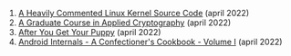 1. [A Heavily Commented Linux Kernel Source Code](http://www.oldlinux.org/download/ECLK-5.0.1-WithCover.pdf) (april 2022)
1. [A Graduate Course in Applied Cryptography](https://crypto.stanford.edu/~dabo/cryptobook/BonehShoup_0_5.pdf) (april 2022)
1. [After You Get Your Puppy](https://www.dogstardaily.com/files/downloads/AFTER_You_Get_Your_Puppy.pdf) (april 2022)
1. [Android Internals - A Confectioner's Cookbook - Volume I](http://www.newandroidbook.com/AIvI-M-RL1.pdf) (april 2022)
